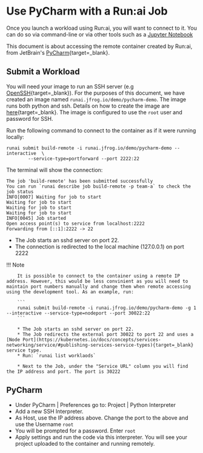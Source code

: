 # Use PyCharm with a Run:ai Job

Once you launch a workload using Run:ai, you will want to connect to it. You can do so via command-line or via other tools such as a [Jupyter Notebook](../Walkthroughs/walkthrough-build-ports.md)

This document is about accessing the remote container created by Run:ai, from JetBrain's [PyCharm](https://www.jetbrains.com/pycharm/){target=_blank}. 


## Submit a Workload

You will need your image to run an SSH server  (e.g [OpenSSH](https://www.ssh.com/ssh/sshd/){target=_blank}). For the purposes of this document, we have created an image named `runai.jfrog.io/demo/pycharm-demo`. The image runs both python and ssh. Details on how to create the image are [here](https://github.com/run-ai/docs/tree/master/quickstart/python%2Bssh){target=_blank}. The image is configured to use the ``root`` user and password for SSH.

Run the following command to connect to the container as if it were running locally:

```
runai submit build-remote -i runai.jfrog.io/demo/pycharm-demo --interactive  \
        --service-type=portforward --port 2222:22
```

The terminal will show the connection: 

``` shell
The job 'build-remote' has been submitted successfully
You can run `runai describe job build-remote -p team-a` to check the job status
INFO[0007] Waiting for job to start
Waiting for job to start
Waiting for job to start
Waiting for job to start
INFO[0045] Job started
Open access point(s) to service from localhost:2222
Forwarding from [::1]:2222 -> 22
```

* The Job starts an sshd server on port 22.
* The connection is redirected to the local machine (127.0.0.1) on port 2222

!!! Note

        It is possible to connect to the container using a remote IP address. However, this would be less convinient as you will need to maintain port numbers manually and change them when remote accessing using the development tool. As an example, run:

        ```
        runai submit build-remote -i runai.jfrog.io/demo/pycharm-demo -g 1 --interactive --service-type=nodeport --port 30022:22
        ```

        * The Job starts an sshd server on port 22.
        * The Job redirects the external port 30022 to port 22 and uses a [Node Port](https://kubernetes.io/docs/concepts/services-networking/service/#publishing-services-service-types){target=_blank} service type.
        * Run: `runai list worklaods`

        * Next to the Job, under the "Service URL" column you will find the IP address and port. The port is 30222 


## PyCharm

* Under PyCharm | Preferences go to: Project | Python Interpreter 
* Add a new SSH Interpreter. 
* As Host, use the IP address above. Change the port to the above and use the Username `root`
* You will be prompted for a password. Enter `root`
* Apply settings and run the code via this interpreter. You will see your project uploaded to the container and running remotely. 